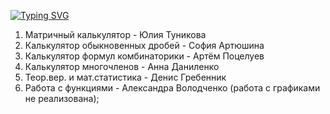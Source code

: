 <a href="https://docs.google.com/spreadsheets/d/1wfPDv9nWr_IeOCk9p2_NRWihh4cLZSNQnt0PL0UfAhM/edit#gid=0"><img src="https://readme-typing-svg.herokuapp.com?font=Fira+Code&weight=350&pause=1000&color=FF00E8&random=false&width=435&lines=%3C+%D0%A0%D0%B5%D0%B7%D1%83%D0%BB%D1%8C%D1%82%D0%B0%D1%82+%D1%82%D0%B5%D1%81%D1%82%D0%B8%D1%80%D0%BE%D0%B2%D0%B0%D0%BD%D0%B8%D1%8F+%3E" alt="Typing SVG" /></a>

1. Матричный калькулятор - Юлия Туникова
2. Калькулятор обыкновенных дробей - София Артюшина
3. Калькулятор формул комбинаторики - Артём Поцелуев
4. Калькулятор многочленов - Анна Даниленко
5. Теор.вер. и мат.статистика - Денис Гребенник
6. Работа с функциями - Александра Володченко (работа с графиками не реализована);

